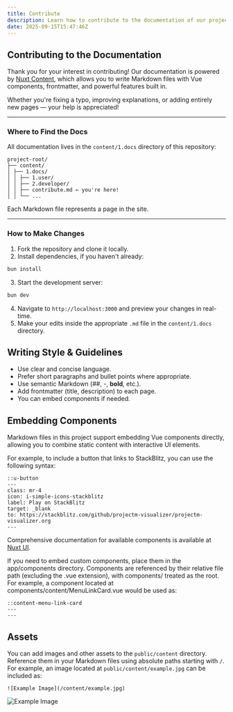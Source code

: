 ```yaml
---
title: Contribute
description: Learn how to contribute to the documentation of our projects.
date: 2025-09-15T15:47:46Z
---
```


## Contributing to the Documentation

Thank you for your interest in contributing! Our documentation is powered by [Nuxt Content](https://content.nuxt.com/), which allows you to write Markdown files with Vue components, frontmatter, and powerful features built in.

Whether you're fixing a typo, improving explanations, or adding entirely new pages — your help is appreciated!

---

### Where to Find the Docs

All documentation lives in the `content/1.docs` directory of this repository:
```
project-root/
├── content/
│ ├── 1.docs/
│ │ ├── 1.user/
│ │ ├── 2.developer/
│ │ ├── contribute.md ← you're here!
│ │ └── ...
```
Each Markdown file represents a page in the site.

---

### How to Make Changes

1. Fork the repository and clone it locally.
2. Install dependencies, if you haven't already:
```bash
bun install
```
3. Start the development server:
```bash
bun dev
```
4. Navigate to `http://localhost:3000` and preview your changes in real-time.
5. Make your edits inside the appropriate `.md` file in the `content/1.docs` directory.

## Writing Style & Guidelines

- Use clear and concise language.
- Prefer short paragraphs and bullet points where appropriate.
- Use semantic Markdown (##, -, **bold**, etc.).
- Add frontmatter (title, description) to each page.
- You can embed components if needed.

## Embedding Components

Markdown files in this project support embedding Vue components directly, allowing you to combine static content with interactive UI elements.

For example, to include a button that links to StackBlitz, you can use the following syntax:

```
::u-button
---
class: mr-4
icon: i-simple-icons-stackblitz
label: Play on StackBlitz
target: _blank
to: https://stackblitz.com/github/projectm-visualizer/projectm-visualizer.org
---
```

Comprehensive documentation for available components is available at [Nuxt UI](https://ui4.nuxt.com/docs/).

If you need to embed custom components, place them in the app/components directory. Components are referenced by their relative file path (excluding the .vue extension), with components/ treated as the root. For example, a component located at components/content/MenuLinkCard.vue would be used as:

```
::content-menu-link-card
---
---
```

## Assets

You can add images and other assets to the `public/content` directory. Reference them in your Markdown files using absolute paths starting with `/`. For example, an image located at `public/content/example.jpg` can be included as:

```
![Example Image](/content/example.jpg)
```

![Example Image](/content/example.jpg)
